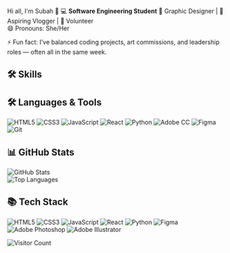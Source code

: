 Hi all, I'm Subah 👋
💻 **Software Engineering Student**
🎨 Graphic Designer | 🎥 Aspiring Vlogger | 🌱 Volunteer  
😄 Pronouns: She/Her  

⚡ Fun fact: I’ve balanced coding projects, art commissions, and leadership roles — often all in the same week.  

## 🛠 Skills
## 🛠 Languages & Tools  
![HTML5](https://img.shields.io/badge/HTML5-E34F26?style=flat&logo=html5&logoColor=white)
![CSS3](https://img.shields.io/badge/CSS3-1572B6?style=flat&logo=css3&logoColor=white)
![JavaScript](https://img.shields.io/badge/JavaScript-F7DF1E?style=flat&logo=javascript&logoColor=black)
![React](https://img.shields.io/badge/React-61DAFB?style=flat&logo=react&logoColor=black)
![Python](https://img.shields.io/badge/Python-3776AB?style=flat&logo=python&logoColor=white)
![Adobe CC](https://img.shields.io/badge/Adobe%20CC-DA1F26?style=flat&logo=adobecreativecloud&logoColor=white)
![Figma](https://img.shields.io/badge/Figma-F24E1E?style=flat&logo=figma&logoColor=white)
![Git](https://img.shields.io/badge/Git-F05032?style=flat&logo=git&logoColor=white)

## 📊 GitHub Stats  
![GitHub Stats](https://github-readme-stats.vercel.app/api?username=SubahSaiaraAhmed&show_icons=true&theme=tokyonight)  
![Top Languages](https://github-readme-stats.vercel.app/api/top-langs/?username=SubahSaiaraAhmed&layout=compact&theme=tokyonight)

## 📚 Tech Stack  
![HTML5](https://img.shields.io/badge/-HTML5-E34F26?style=flat-square&logo=html5&logoColor=white)
![CSS3](https://img.shields.io/badge/-CSS3-1572B6?style=flat-square&logo=css3&logoColor=white)
![JavaScript](https://img.shields.io/badge/-JavaScript-black?style=flat-square&logo=javascript)
![React](https://img.shields.io/badge/-React-black?style=flat-square&logo=react)
![Python](https://img.shields.io/badge/-Python-black?style=flat-square&logo=python)
![Figma](https://img.shields.io/badge/-Figma-black?style=flat-square&logo=figma)
![Adobe Photoshop](https://img.shields.io/badge/-Adobe%20Photoshop-001E36?style=flat-square&logo=adobephotoshop)
![Adobe Illustrator](https://img.shields.io/badge/-Adobe%20Illustrator-FF9A00?style=flat-square&logo=adobeillustrator)



![Visitor Count](https://komarev.com/ghpvc/?username=SubahSaiaraAhmed)
